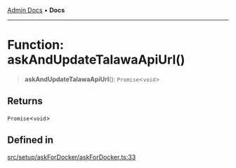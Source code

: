 [Admin Docs](/) • **Docs**

***

# Function: askAndUpdateTalawaApiUrl()

> **askAndUpdateTalawaApiUrl**(): `Promise`\<`void`\>

## Returns

`Promise`\<`void`\>

## Defined in

[src/setup/askForDocker/askForDocker.ts:33](https://github.com/PalisadoesFoundation/talawa-admin/blob/main/src/setup/askForDocker/askForDocker.ts#L33)
